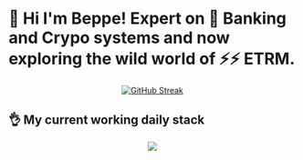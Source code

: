 # 👋 Hi I'm Beppe! Expert on 🏦 Banking and Crypo systems and now exploring the wild world of ⚡⚡ ETRM.


<div align="center">
  
[![GitHub Streak](http://github-readme-streak-stats.herokuapp.com?user=GiuseppeMP&theme=tokyonight&hide_border=true&card_width=920&fire=EB4D0F&hide_longest_streak=true)](https://git.io/streak-stats)

</div>

## 👌 My current working daily stack
<p align="center">
  <a href="https://skillicons.dev">
    <img src="https://skillicons.dev/icons?i=vim,java,go,js,ts,lua,py,spring,nodejs,nginx,aws,gcp,azure,git,linux,docker,kubernetes&perline=5" />
  </a>
</p>

